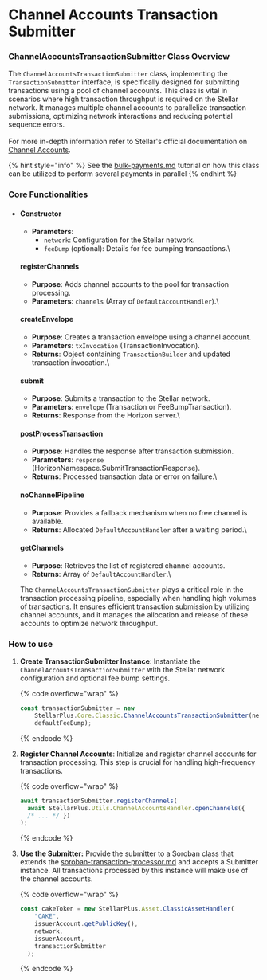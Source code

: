 # Channel Accounts Transaction Submitter

### ChannelAccountsTransactionSubmitter Class Overview

The `ChannelAccountsTransactionSubmitter` class, implementing the `TransactionSubmitter` interface, is specifically designed for submitting transactions using a pool of channel accounts. This class is vital in scenarios where high transaction throughput is required on the Stellar network. It manages multiple channel accounts to parallelize transaction submissions, optimizing network interactions and reducing potential sequence errors. \
\
For more in-depth information refer to Stellar's official documentation on [Channel Accounts](https://developers.stellar.org/docs/encyclopedia/channel-accounts).



{% hint style="info" %}
See the [bulk-payments.md](../../tutorials/bulk-payments.md "mention") tutorial on how this class can be utilized to perform several payments in parallel
{% endhint %}

### Core Functionalities

*   #### Constructor

    * **Parameters**:
      * `network`: Configuration for the Stellar network.
      * `feeBump` (optional): Details for fee bumping transactions.\


    #### registerChannels

    * **Purpose**: Adds channel accounts to the pool for transaction processing.
    * **Parameters**: `channels` (Array of `DefaultAccountHandler`).\


    #### createEnvelope

    * **Purpose**: Creates a transaction envelope using a channel account.
    * **Parameters**: `txInvocation` (TransactionInvocation).
    * **Returns**: Object containing `TransactionBuilder` and updated transaction invocation.\


    #### submit

    * **Purpose**: Submits a transaction to the Stellar network.
    * **Parameters**: `envelope` (Transaction or FeeBumpTransaction).
    * **Returns**: Response from the Horizon server.\


    #### postProcessTransaction

    * **Purpose**: Handles the response after transaction submission.
    * **Parameters**: `response` (HorizonNamespace.SubmitTransactionResponse).
    * **Returns**: Processed transaction data or error on failure.\


    #### noChannelPipeline

    * **Purpose**: Provides a fallback mechanism when no free channel is available.
    * **Returns**: Allocated `DefaultAccountHandler` after a waiting period.\


    #### getChannels

    * **Purpose**: Retrieves the list of registered channel accounts.
    * **Returns**: Array of `DefaultAccountHandler`.\


    The `ChannelAccountsTransactionSubmitter` plays a critical role in the transaction processing pipeline, especially when handling high volumes of transactions. It ensures efficient transaction submission by utilizing channel accounts, and it manages the allocation and release of these accounts to optimize network throughput.

### How to use

1.  **Create TransactionSubmitter Instance**: Instantiate the `ChannelAccountsTransactionSubmitter` with the Stellar network configuration and optional fee bump settings.

    {% code overflow="wrap" %}
    ```typescript
    const transactionSubmitter = new
        StellarPlus.Core.Classic.ChannelAccountsTransactionSubmitter(network,
        defaultFeeBump);
    ```
    {% endcode %}
2.  **Register Channel Accounts**: Initialize and register channel accounts for transaction processing. This step is crucial for handling high-frequency transactions.

    {% code overflow="wrap" %}
    ```typescript
    await transactionSubmitter.registerChannels(
      await StellarPlus.Utils.ChannelAccountsHandler.openChannels({ 
      /* ... */ })
    );
    ```
    {% endcode %}
3.  **Use the Submitter:** Provide the submitter to a Soroban class that extends the [soroban-transaction-processor.md](soroban-transaction-processor.md "mention") and accepts a Submitter instance. All transactions processed by this instance will make use of the channel accounts.

    {% code overflow="wrap" %}
    ```typescript
    const cakeToken = new StellarPlus.Asset.ClassicAssetHandler(
        "CAKE",
        issuerAccount.getPublicKey(),
        network,
        issuerAccount,
        transactionSubmitter
      );

    ```
    {% endcode %}
